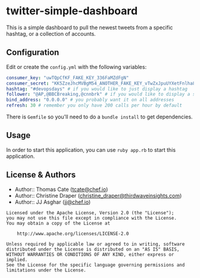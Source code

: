 # twitter-simple-dashboard

This is a simple dashboard to pull the newest tweets from a specific hashtag, or
a collection of accounts.

## Configuration

Edit or create the `config.yml` with the following variables:

```yaml
consumer_key: "uwTQpCfKF_FAKE_KEY_336FaMZdFgN"
consumer_secret: "KK5ZzeJhcMVBgM54_ANOTHER_FAKE_KEY_vTwZxJpuUYXetFnlha81EyH"
hashtag: "#devopsdays" # if you would like to just display a hashtag
follower: "@AP,@BBCBreaking,@cnnbrk" # if you would like to display a selection of accounts
bind_address: "0.0.0.0" # you probably want it on all addresses
refresh: 30 # remember you only have 200 calls per hour by default
```

There is `Gemfile` so you'll need to do a `bundle install` to get dependencies.

## Usage

In order to start this application, you can use `ruby app.rb` to start
this application.

## License & Authors

- Author:: Thomas Cate (tcate@chef.io)
- Author:: Christine Draper (christine_draper@thirdwaveinsights.com)
- Author:: JJ Asghar (jj@chef.io)

```
Licensed under the Apache License, Version 2.0 (the "License");
you may not use this file except in compliance with the License.
You may obtain a copy of the License at

    http://www.apache.org/licenses/LICENSE-2.0

Unless required by applicable law or agreed to in writing, software
distributed under the License is distributed on an "AS IS" BASIS,
WITHOUT WARRANTIES OR CONDITIONS OF ANY KIND, either express or implied.
See the License for the specific language governing permissions and
limitations under the License.
```
